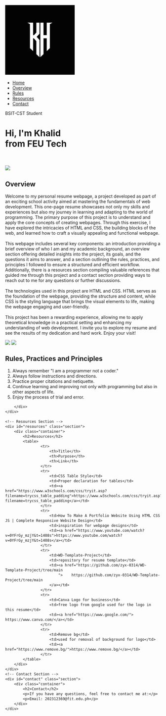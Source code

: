 <!DOCTYPE html>
<html lang="en">
<head>
    <meta charset="UTF-8">
    <meta name="viewport" content="width=device-width, initial-scale=1.0">
    <title>SAVEROLA's Personal Resume</title>
    <link rel="stylesheet" href="./ASSETS/CSS/style.css">
</head>
<body>
    <div id="header">
        <div class="container">
            <nav>
                <img src="./ASSETS/CSS/IMG/LOGOKO.png" class="logo" alt="LOGOKO">
                <ul>
                    <li><a href="#Home">Home</a></li>
                    <li><a href="#overview">Overview</a></li>
                    <li><a href="#rules">Rules</a></li>
                    <li><a href="#resources">Resources</a></li>
                    <li><a href="#contact">Contact</a></li>
                </ul>
            </nav>
            <div class="header-text">
                <p>BSIT-CST Student</p>
                <h1>Hi, I'm <span>Khalid</span> <br> from FEU Tech </h1>
            </div>
            <br/>
            <br/>
        </div>
    </div>
    <div id="counter">
        <img src="https://visit-counter.vercel.app/counter.png?page=SAVEROLA/WD-seatwork2again">
    </div>
    <!-- Overview Section -->
    <div id="overview" class="section">
        <div class="container">
            <h2>Overview</h2>
            <p>Welcome to my personal resume webpage, a project developed as part of an exciting
                school activity aimed at mastering the fundamentals of web development.
                This one-page resume showcases not only my skills and experiences but also my journey
                 in learning and adapting to the world of programming. The primary purpose of this project
                 is to understand and apply the core concepts of creating webpages. Through this exercise,
                 I have explored the intricacies of HTML and CSS, the building blocks of the web,
                and learned how to craft a visually appealing and functional webpage.
                <br><br>This webpage includes several key components: an introduction providing a brief
                overview of who I am and my academic background, an overview section offering detailed
                insights into the project, its goals, and the questions it aims to answer, and a section
                outlining the rules, practices, and principles I followed to ensure a structured and
                efficient workflow. Additionally, there is a resources section compiling valuable
                references that guided me through this project and a contact section providing
                ways to reach out to me for any questions or further discussions.<br><br>
                The technologies used in this project are HTML and CSS. HTML serves as the
                foundation of the webpage, providing the structure and content, while
                CSS is the styling language that brings the visual elements to life, making the webpage engaging and user-friendly.
                <br><br>This project has been a rewarding experience, allowing me to apply theoretical
                knowledge in a practical setting and enhancing my understanding of web development.
                I invite you to explore my resume and see the results of my dedication and hard work. Enjoy your visit!</p>
            </ul>
        </div>
    </div>
    <div id="badges">
        <img src="https://img.shields.io/badge/HTML-E34F26?style=for-the-badge&logo=html5&logoColor=white">
        <img src="https://img.shields.io/badge/CSS-1572B6?style=for-the-badge&logo=css3&logoColor=white">
    </div>
    <!-- Rules Section -->
    <div id="rules" class="section">
        <div class="container">
            <h2>Rules, Practices and Principles</h2>
            <ol>
                <li>Always remember "I am a programmer not a coder."</li>
                <li>Always follow instructions and directions.</li>
                <li>Practice proper citations and netiquette.</li>
                <li>Continue learning and improving not only with programming but also in other aspects of life.</li>
                <li>Enjoy the process of trial and error.</li>
            </ol>

        </div>
    </div>
   
    <!-- Resources Section -->
    <div id="resources" class="section">
        <div class="container">
            <h2>Resources</h2>
            <table>
                    <tr>
                        <th>Title</th>
                        <th>Purpose</th>
                        <th>Link</th>
                    </tr>
                    <tr>
                        <td>CSS Table Style</td>
                        <td>Proper declaration for tables</td>
                        <td><a href="https://www.w3schools.com/css/tryit.asp?filename=trycss_table_padding">https://www.w3schools.com/css/tryit.asp?filename=trycss_table_padding</a></td>
                    </tr>
                    <tr>
                        <td>How To Make A Portfolio Website Using HTML CSS JS | Complete Responsive Website Design</td>
                        <td>inspiration for webpage designs</td>
                        <td><a href="https://www.youtube.com/watch?v=0YFrGy_mzjY&t=1408s">https://www.youtube.com/watch?v=0YFrGy_mzjY&t=1408s</a></td>
                    </tr>
                    <tr>
                        <td>WD-Template-Project</td>
                        <td>repository for resume template</td>
                        <td><a href="https://github.com/zyx-0314/WD-Template-Project/tree/main
                            ">    https://github.com/zyx-0314/WD-Template-Project/tree/main
                        </a></td>
                    </tr>
                    <tr>
                        <td>Canva Logo for business</td>
                        <td>free logo from google used for the logo in this resume</td>
                        <td><a href="https://www.google.com/">  https://www.canva.com/</a></td>
                    </tr>
                    <tr>
                        <td>Remove bg</td>
                        <td>used for removal of background for logo</td>
                        <td><a href="https://www.remove.bg/">https://www.remove.bg/</a></td>
                    </tr>
            </table>
        </div>
    </div>
    <!-- Contact Section -->
    <div id="contact" class="section">
        <div class="container">
            <h2>Contact</h2>
            <p>If you have any questions, feel free to contact me at:</p>
            <p>Email: 202312369@fit.edu.ph</p>
        </div>
    </div>
</body>
</html>
